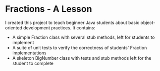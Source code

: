 # Fractions - A Lesson
I created this project to teach beginner Java students about basic object-oriented development practices. It contains:

* A simple Fraction class with several stub methods, left for students to implement
* A suite of unit tests to verify the correctness of students' Fraction implementations
* A skeleton BigNumber class with tests and stub methods left for the student to complete

